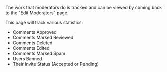 The work that moderators do is tracked and can be viewed by coming back to the "Edit Moderators" page.

This page will track various statistics:
- Comments Approved
- Comments Marked Reviewed
- Comments Deleted
- Comments Edited
- Comments Marked Spam
- Users Banned
- Their Invite Status (Accepted or Pending)

<!-- TODO screenshot of moderators page w/ demo data -->
